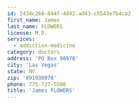```yaml
---
id: 2434c268-844f-4d42-ad43-c5543e7b4ca2
first_name: James
last_name: FLOWERS
license: M.D.
services:
  - addiction-medicine
category: doctors
address: 'PO Box 98978'
city: 'Las Vegas'
state: NV
zip: '891938978'
phone: 775-727-5500
title: 'James FLOWERS'
---
```

